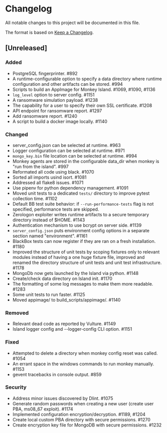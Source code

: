 # Changelog
All notable changes to this project will be documented in this file.

The format is based on [Keep a Changelog](https://keepachangelog.com/en/1.0.0/).

## [Unreleased]
### Added
- PostgreSQL fingerprinter. #892
- A runtime-configurable option to specify a data directory where runtime
  configuration and other artifacts can be stored. #994
- Scripts to build an AppImage for Monkey Island. #1069, #1090, #1136
- `log_level` option to server config. #1151
- A ransomware simulation payload. #1238
- The capability for a user to specify their own SSL certificate. #1208
- API endpoint for ransomware report. #1297
- Add ransomware report. #1240
- A script to build a docker image locally. #1140

### Changed
- server_config.json can be selected at runtime. #963
- Logger configuration can be selected at runtime. #971
- `mongo_key.bin` file location can be selected at runtime. #994
- Monkey agents are stored in the configurable data_dir when monkey is "run
  from the island". #997
- Reformated all code using black. #1070
- Sorted all imports usind isort. #1081
- Addressed all flake8 issues. #1071
- Use pipenv for python dependency management. #1091
- Moved unit tests to a dedicated `tests/` directory to improve pytest
  collection time. #1102
- Default BB test suite behavior: if `--run-performance-tests` flag is not
  specified, performance tests are skipped.
- Zerologon exploiter writes runtime artifacts to a secure temporary directory
  instead of $HOME. #1143
- Authentication mechanism to use bcrypt on server side. #1139
- `server_config.json` puts environment config options in a separate section
  named "environment". #1161
- BlackBox tests can now register if they are ran on a fresh installation. #1180
- Improved the structure of unit tests by scoping fixtures only to relevant modules
  instead of having a one huge fixture file, improved and renamed the directory
  structure of unit tests and unit test infrastructure. #1178
- MongoDb now gets launched by the Island via python. #1148
- Create/check data directory on Island init. #1170
- The formatting of some log messages to make them more readable. #1283
- Some unit tests to run faster. #1125
- Moved appimage/ to build_scripts/appimage/. #1140

### Removed
- Relevant dead code as reported by Vulture. #1149
- Island logger config and --logger-config CLI option. #1151

### Fixed
- Attempted to delete a directory when monkey config reset was called. #1054
- An errant space in the windows commands to run monkey manually. #1153
- gevent tracebacks in console output. #859

### Security
- Address minor issues discovered by Dlint. #1075
- Generate random passwords when creating a new user (create user PBA, ms08_67 exploit). #1174
- Implemented configuration encryption/decryption. #1189, #1204
- Create local custom PBA directory with secure permissions. #1270
- Create encryption key file for MongoDB with secure permissions. #1232
